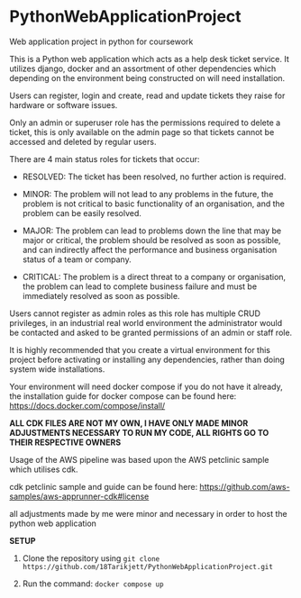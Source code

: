 # PythonWebApplicationProject
Web application project in python for coursework 

This is a Python web application which acts as a help desk ticket service. It utilizes django, docker and an assortment of other dependencies which depending on the environment being constructed on will need installation.

Users can register, login and create, read and update tickets they raise for hardware or software issues. 

Only an admin or superuser role has the permissions required to delete a ticket, this is only available on the admin page so that tickets cannot be accessed and deleted by regular users.

There are 4 main status roles for tickets that occur:

- RESOLVED: 
The ticket has been resolved, no further action is required.

- MINOR:
The problem will not lead to any problems in the future, the problem is not critical to basic functionality of an organisation, and the problem can be easily resolved.

- MAJOR: 
The problem can lead to problems down the line that may be major or critical, the problem should be resolved as soon as possible, and can indirectly affect the performance and business organisation status of a team or company.

- CRITICAL: 
The problem is a direct threat to a company or organisation, the problem can lead to complete business failure and must be immediately resolved as soon as possible. 


Users cannot register as admin roles as this role has multiple CRUD privileges, in an industrial real world environment the administrator would be contacted and asked to be granted permissions of an admin or staff role.


It is highly recommended that you create a virtual environment for this project before activating or installing any dependencies, rather than doing system wide installations. 

Your environment will need docker compose if you do not have it already, the installation guide for docker compose can be found here: https://docs.docker.com/compose/install/


**ALL CDK FILES ARE NOT MY OWN, I HAVE ONLY MADE MINOR ADJUSTMENTS NECESSARY TO RUN MY CODE, ALL RIGHTS GO TO THEIR RESPECTIVE OWNERS**

Usage of the AWS pipeline was based upon the AWS petclinic sample which utilises cdk.

cdk petclinic sample and guide can be found here: https://github.com/aws-samples/aws-apprunner-cdk#license

all adjustments made by me were minor and necessary in order to host the python web application


**SETUP**

1. Clone the repository using `git clone https://github.com/18Tarikjett/PythonWebApplicationProject.git`

2. Run the command: `docker compose up`  



